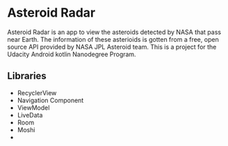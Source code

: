 
# Asteroid Radar

Asteroid Radar is an app to view the asteroids detected by NASA that pass near Earth. The information of these asterioids is gotten from a free, open source API provided by NASA JPL Asteroid team. This is a project for the Udacity Android kotlin Nanodegree Program.


## Libraries

* RecyclerView
* Navigation Component 
* ViewModel
* LiveData
* Room
* Moshi
* 
